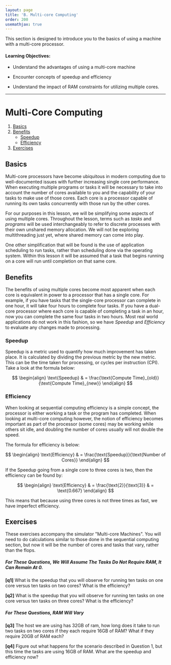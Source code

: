 ```yaml
---
layout: page
title: 'B. Multi-core Computing'
order: 200
usemathjax: true
---
```


This section is designed to introduce you to the basics of using a machine with a multi-core processor.


#### Learning Objectives:

  - Understand the advantages of using a multi-core machine

  - Encounter concepts of speedup and efficiency
  
  - Understand the impact of RAM constraints for utilizing multiple cores.

----



# Multi-Core Computing

1. [Basics](#basics)
2. [Benefits](#benefits)
    * [Speedup](#speedup)
    * [Efficiency](#efficiency)
3. [Exercises](#exercises)


## Basics

Multi-core processors have become ubiquitous in modern computing due to well-documented issues with further increasing
 single core performance. When executing multiple programs or tasks it will be necessary to take into account the number
 of cores available to you and the capability of your tasks to make use of those cores. Each core is a processor capable
 of running its own tasks concurrently with those run by the other cores. 
 
For our purposes in this lesson, we will be simplifying some aspects of using multiple cores. Throughout the lesson, 
terms such as *tasks* and *programs* will be used interchangeably to refer to discrete processes with their own unshared
 memory allocation. We will not be exploring multithreading just yet, where shared memory can come into play.
 
One other simplification that will be found is the use of application scheduling to run tasks, rather than scheduling 
done via the operating system. Within this lesson it will be assumed that a task that begins running on a core will run 
until completion on that same core. 



## Benefits

The benefits of using multiple cores become most apparent when each core is equivalent in power to a processor that has 
a single core. For example, if you have tasks that the single-core processor can complete in one hour, it will take four
hours to complete four tasks. If you have a dual-core processor where each core is capable of completing a task in an 
hour, now you can complete the same four tasks in two hours. Most real world applications do not work in this fashion, 
so we have *Speedup* and *Efficiency* to evaluate any changes made to processing.

### Speedup

Speedup is a metric used to quantify how much improvement has taken place. It is calculated by dividing the previous 
metric by the new metric. This can be the time taken for processing, or cycles per instruction (CPI). Take a look at the
formula below:

$$
\begin{align}
\text{Speedup} & = \frac{\text{Compute Time}_{old}}{\text{Compute Time}_{new}}
\end{align}     
$$


### Efficiency

When looking at sequential computing efficiency is a simple concept, the processor is either working a task or the 
program has completed. When looking at multi-core computing however, the notion of efficiency becomes important as part 
of the processor (some cores) may be working while others sit idle, and doubling the number of cores usually will not 
double the speed.  

The formula for efficiency is below: 

$$
\begin{align}
\text{Efficiency} & = \frac{\text{Speedup}}{\text{Number of Cores}}
\end{align}     
$$

If the Speedup going from a single core to three cores is two, then the efficiency can be found by:

$$
\begin{align}
\text{Efficiency} & = \frac{\text{2}}{\text{3}} & = \text{0.667}
\end{align}     
$$

This means that because using three cores is not three times as fast, we have imperfect efficiency. 

## Exercises

These exercises accompany the simulator "Multi-core Machines". You will need to do calculations similar to those done in
the sequential computing section, but now it will be the number of cores and tasks that vary, rather than the flops. 

##### For These Questions, We Will Assume The Tasks Do Not Require RAM, It Can Remain At 0. 

**[q1]** What is the speedup that you will observe for running ten tasks on one core versus ten tasks on two cores? What
is the efficiency?

**[q2]** What is the speedup that you will observe for running ten tasks on one core versus ten tasks on three cores? 
What is the efficiency?

##### For These Questions, RAM Will Vary

**[q3]** The host we are using has 32GB of ram, how long does it take to run two tasks on two cores if they each require
16GB of RAM? What if they require 20GB of RAM each?

**[q4]** Figure out what happens for the scenario described in Question 1, but this time the tasks are 
using 16GB of RAM. What are the speedup and efficiency now?


